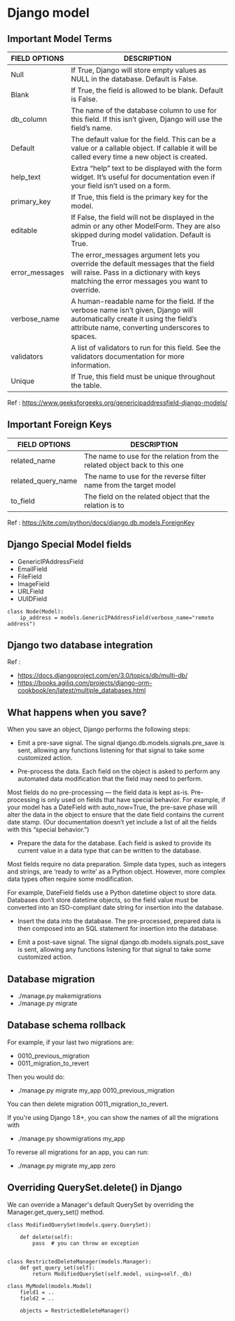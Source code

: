# Django model  

## Important Model Terms 

| FIELD OPTIONS	| DESCRIPTION | 
| ------------- | ------------- |
| Null	        | If True, Django will store empty values as NULL in the database. Default is False.|
| Blank	        | If True, the field is allowed to be blank. Default is False.|
| db_column	    | The name of the database column to use for this field. If this isn’t given, Django will use the field’s name.|
|Default	    | The default value for the field. This can be a value or a callable object. If callable it will be called every time a new object is created.|
|help_text	    | Extra “help” text to be displayed with the form widget. It’s useful for documentation even if your field isn’t used on a form.|
|primary_key	|If True, this field is the primary key for the model.|
|editable	    |If False, the field will not be displayed in the admin or any other ModelForm. They are also skipped during model validation. Default is True.|
|error_messages	|The error_messages argument lets you override the default messages that the field will raise. Pass in a dictionary with keys matching the error messages you want to override.|
|verbose_name	|A human-readable name for the field. If the verbose name isn’t given, Django will automatically create it using the field’s attribute name, converting underscores to spaces.|
|validators	    |A list of validators to run for this field. See the validators documentation for more information.|
|Unique	    |If True, this field must be unique throughout the table.|


Ref : https://www.geeksforgeeks.org/genericipaddressfield-django-models/ 

## Important Foreign Keys
| FIELD OPTIONS	| DESCRIPTION | 
| ------------- | ------------- |
|related_name   | The name to use for the relation from the related object back to this one |
|related_query_name | The name to use for the reverse filter name from the target model |
|to_field   | The field on the related object that the relation is to|

Ref : https://kite.com/python/docs/django.db.models.ForeignKey

## Django Special Model fields
- GenericIPAddressField
- EmailField
- FileField
- ImageField
- URLField
- UUIDField


```
class Node(Model): 
    ip_address = models.GenericIPAddressField(verbose_name="remote address") 
```

## Django two database integration

Ref : 
- https://docs.djangoproject.com/en/3.0/topics/db/multi-db/
- https://books.agiliq.com/projects/django-orm-cookbook/en/latest/multiple_databases.html


## What happens when you save?

When you save an object, Django performs the following steps:

- Emit a pre-save signal. The signal django.db.models.signals.pre_save is sent, allowing any functions listening for that signal to take some customized action.

- Pre-process the data. Each field on the object is asked to perform any automated data modification that the field may need to perform.

Most fields do no pre-processing — the field data is kept as-is. Pre-processing is only used on fields that have special behavior. For example, if your model has a DateField with auto_now=True, the pre-save phase will alter the data in the object to ensure that the date field contains the current date stamp. (Our documentation doesn’t yet include a list of all the fields with this “special behavior.”)

- Prepare the data for the database. Each field is asked to provide its current value in a data type that can be written to the database.

Most fields require no data preparation. Simple data types, such as integers and strings, are ‘ready to write’ as a Python object. However, more complex data types often require some modification.

For example, DateField fields use a Python datetime object to store data. Databases don’t store datetime objects, so the field value must be converted into an ISO-compliant date string for insertion into the database.

- Insert the data into the database. The pre-processed, prepared data is then composed into an SQL statement for insertion into the database.

- Emit a post-save signal. The signal django.db.models.signals.post_save is sent, allowing any functions listening for that signal to take some customized action.



## Database migration

- ./manage.py makemigrations
- ./manage.py migrate 

## Database schema rollback 

For example, if your last two migrations are:

- 0010_previous_migration
- 0011_migration_to_revert

Then you would do:

- ./manage.py migrate my_app 0010_previous_migration 

You can then delete migration 0011_migration_to_revert.

If you're using Django 1.8+, you can show the names of all the migrations with

- ./manage.py showmigrations my_app

To reverse all migrations for an app, you can run:

- ./manage.py migrate my_app zero


## Overriding QuerySet.delete() in Django
We can override a Manager's default QuerySet by overriding the Manager.get_query_set() method.

```
class ModifiedQuerySet(models.query.QuerySet):

    def delete(self):
        pass  # you can throw an exception


class RestrictedDeleteManager(models.Manager):
    def get_query_set(self):
        return ModifiedQuerySet(self.model, using=self._db)

class MyModel(models.Model)
    field1 = ..
    field2 = ..

    objects = RestrictedDeleteManager()
```
